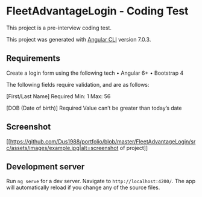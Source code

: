 # FleetAdvantageLogin - Coding Test

This project is a pre-interview coding test. 

This project was generated with [Angular CLI](https://github.com/angular/angular-cli) version 7.0.3.

## Requirements

Create a login form using the following tech
•	Angular 6+
•	Bootstrap 4
 
The following fields require validation, and are as follows:

[First/Last Name] 
Required
Min: 1
Max: 56

[DOB (Date of birth)]
Required
Value can’t be greater than today’s date

## Screenshot
[[https://github.com/Dus1988/portfolio/blob/master/FleetAdvantageLogin/src/assets/images/example.jpg|alt=screenshot of project]]


## Development server

Run `ng serve` for a dev server. Navigate to `http://localhost:4200/`. The app will automatically reload if you change any of the source files.

